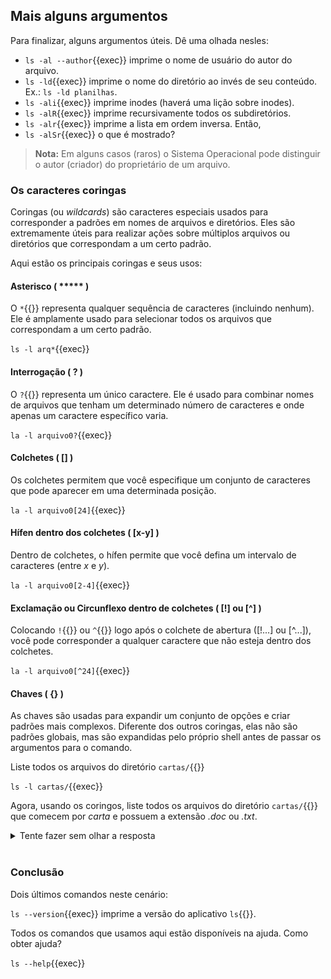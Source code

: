 ## Mais alguns argumentos
Para finalizar, alguns argumentos úteis. Dê uma olhada nesles:

- `ls -al --author`{{exec}} imprime o nome de usuário do autor do arquivo.
- `ls -ld`{{exec}} imprime o nome do diretório ao invés de seu conteúdo. Ex.: `ls -ld planilhas`.
- `ls -ali`{{exec}} imprime inodes (haverá uma lição sobre inodes).
- `ls -alR`{{exec}} imprime recursivamente todos os subdiretórios.
- `ls -alr`{{exec}} imprime a lista em ordem inversa. Então,
- `ls -alSr`{{exec}} o que é mostrado?

> **Nota:** Em alguns casos (raros) o Sistema Operacional pode distinguir o autor (criador) do proprietário de um arquivo.

### Os caracteres coringas
Coringas (ou _wildcards_) são caracteres especiais usados para corresponder a padrões em nomes de arquivos e diretórios. Eles são extremamente úteis para realizar ações sobre múltiplos arquivos ou diretórios que correspondam a um certo padrão.

Aqui estão os principais coringas e seus usos:

#### Asterisco ( ***** )
O `*`{{}} representa qualquer sequência de caracteres (incluindo nenhum). Ele é amplamente usado para selecionar todos os arquivos que correspondam a um certo padrão.

`ls -l arq*`{{exec}}

#### Interrogação ( **?** )
O `?`{{}} representa um único caractere. Ele é usado para combinar nomes de arquivos que tenham um determinado número de caracteres e onde apenas um caractere específico varia.

`la -l arquivo0?`{{exec}}

#### Colchetes ( **[]** )
Os colchetes permitem que você especifique um conjunto de caracteres que pode aparecer em uma determinada posição.

`la -l arquivo0[24]`{{exec}}

#### Hífen dentro dos colchetes ( **[x-y]** )
Dentro de colchetes, o hífen permite que você defina um intervalo de caracteres (entre _x_ e _y_).

`la -l arquivo0[2-4]`{{exec}}

#### Exclamação ou Circunflexo dentro de colchetes ( **[!]** ou **[^]** )
Colocando `!`{{}} ou `^`{{}} logo após o colchete de abertura ([!...] ou [^...]), você pode corresponder a qualquer caractere que não esteja dentro dos colchetes.

`la -l arquivo0[^24]`{{exec}}

#### Chaves ( **{}** )
As chaves são usadas para expandir um conjunto de opções e criar padrões mais complexos. Diferente dos outros coringas, elas não são padrões globais, mas são expandidas pelo próprio shell antes de passar os argumentos para o comando.

Liste todos os arquivos do diretório `cartas/`{{}}

`ls -l cartas/`{{exec}}

Agora, usando os coringos, liste todos os arquivos do diretório `cartas/`{{}} que comecem por _carta_ e possuem a extensão _.doc_ ou _.txt_.

<details>
<summary>Tente fazer sem olhar a resposta</summary>
ls -l cartas/carta*.{doc,txt}
</details><br>

### Conclusão
Dois últimos comandos neste cenário:

`ls --version`{{exec}} imprime a versão do aplicativo `ls`{{}}.

Todos os comandos que usamos aqui estão disponíveis na ajuda. Como obter ajuda?

`ls --help`{{exec}}
